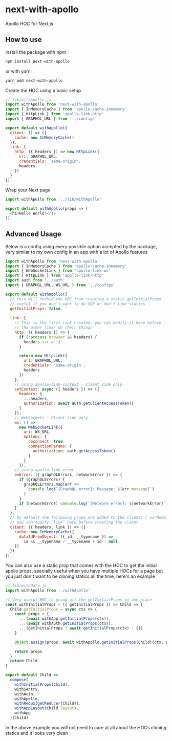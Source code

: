 # next-with-apollo
Apollo HOC for Next.js

## How to use
Install the package with npm
```sh
npm install next-with-apollo
```
or with yarn
```sh
yarn add next-with-apollo
```

Create the HOC using a basic setup
```js
// lib/withApollo.js
import withApollo from 'next-with-apollo'
import { InMemoryCache } from 'apollo-cache-inmemory'
import { HttpLink } from 'apollo-link-http'
import { GRAPHQL_URL } from '../configs'

export default withApollo({
  client: () => ({
    cache: new InMemoryCache()
  }),
  link: {
    http: ({ headers }) => new HttpLink({
      uri: GRAPHQL_URL,
      credentials: 'same-origin',
      headers
    })
  }
})
```

Wrap your Next page
```js
import withApollo from '../lib/withApollo'

export default withApollo(props => (
  <h1>Hello World!</1>
))
```

## Advanced Usage
Below is a config using every possible option accepted by the package, very similar to my own config in an app with a lot of Apollo features
```js
import withApollo from 'next-with-apollo'
import { InMemoryCache } from 'apollo-cache-inmemory'
import { WebSocketLink } from 'apollo-link-ws'
import { HttpLink } from 'apollo-link-http'
import auth from '../auth'
import { GRAPHQL_URL, WS_URL } from '../configs'

export default withApollo({
  // this will forbid the HOC from creating a static getInitialProps
  // useful if you don't want to do SSR or don't like statics
  getInitialProps: false,
  
  link: {
    // This is the first link created, you can modify it here before
    // the other links do their things
    http: ({ headers }) => {
      if (!process.browser && headers) {
        headers.ssr = '1'
      }

      return new HttpLink({
        uri: GRAPHQL_URL,
        credentials: 'same-origin',
        headers
      })
    },
    // using apollo-link-context - Client side only
    setContext: async ({ headers }) => ({
      headers: {
        ...headers,
        authorization: await auth.getClientAccessToken()
      }
    }),
    // WebSockets - Client side only
    ws: () =>
      new WebSocketLink({
        uri: WS_URL,
        options: {
          reconnect: true,
          connectionParams: {
            authorization: auth.getAccessToken()
          }
        }
      }),
    // using apollo-link-error
    onError: ({ graphQLErrors, networkError }) => {
      if (graphQLErrors) {
        graphQLErrors.map(err =>
          console.log(`[GraphQL error]: Message: ${err.message}`)
        )
      }
      if (networkError) console.log(`[Network error]: ${networkError}`)
    }
  },
  // by default the following props are added to the client: { ssrMode, link }
  // you can modify `link` here before creating the client
  client: ({ headers, link }) => ({
    cache: new InMemoryCache({
      dataIdFromObject: ({ id, __typename }) =>
        id && __typename ? __typename + id : null
    })
  })
})
```

You can also use a static prop that comes with the HOC to get the initial apollo props, specially useful when you have multiple HOCs for a page but you just don't want to be cloning statics all the time, here's an example
```js
// lib/withData.js
import withApollo from './withApollo'

// Very useful HOC to group all the getInitialProps in one place
const withInitialProps = ({ getInitialProps }) => Child => {
  Child.getInitialProps = async ctx => {
    const props = {
      ...(await withApp.getInitialProps(ctx)),
      ...(await withAuth.getInitialProps(ctx)),
      ...(getInitialProps ? await getInitialProps(ctx) : {})
    }

    Object.assign(props, await withApollo.getInitialProps(Child)(ctx, props))

    return props
  }
  return Child
}

export default Child =>
  compose(
    withInitialProps(Child),
    withSentry,
    withAuth,
    withApollo,
    withRedux(getReducer(Child)),
    withAppLayout(Child.layout),
    withApp
  )(Child)
```
In the above example you will not need to care at all about the HOCs cloning statics and it looks very clean
